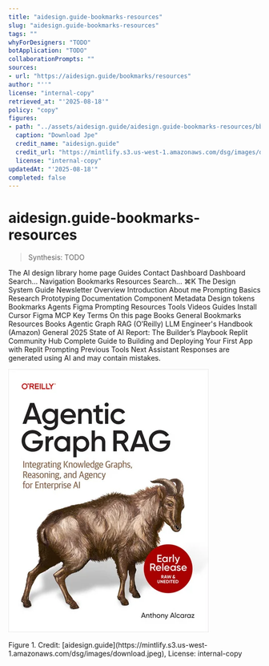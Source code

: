 ```yaml
---
title: "aidesign.guide-bookmarks-resources"
slug: "aidesign.guide-bookmarks-resources"
tags: ""
whyForDesigners: "TODO"
botApplication: "TODO"
collaborationPrompts: ""
sources:
- url: "https://aidesign.guide/bookmarks/resources"
author: "''"
license: "internal-copy"
retrieved_at: "'2025-08-18'"
policy: "copy"
figures:
- path: "../assets/aidesign.guide/aidesign.guide-bookmarks-resources/bb45c19c7416.webp"
  caption: "Download Jpe"
  credit_name: "aidesign.guide"
  credit_url: "https://mintlify.s3.us-west-1.amazonaws.com/dsg/images/download.jpeg"
  license: "internal-copy"
updatedAt: "'2025-08-18'"
completed: false
---
```


# aidesign.guide-bookmarks-resources

> Synthesis: TODO

The AI design library home page
Guides
Contact
Dashboard
Dashboard
Search...
Navigation
Bookmarks
Resources
Search...
⌘K
The Design System Guide
Newsletter
Overview
Introduction
About me
Prompting
Basics
Research
Prototyping
Documentation
Component Metadata
Design tokens
Bookmarks
Agents
Figma
Prompting
Resources
Tools
Videos
Guides
Install Cursor
Figma MCP
Key Terms
On this page
Books
General
Bookmarks
Resources
Books
Agentic Graph RAG (O’Reilly)
LLM Engineer's Handbook (Amazon)
General
2025 State of AI Report: The Builder’s Playbook
Replit Community Hub
Complete Guide to Building and Deploying Your First App with Replit
Prompting
Previous
Tools
Next
Assistant
Responses are generated using AI and may contain mistakes.

![Download Jpe](../assets/aidesign.guide/aidesign.guide-bookmarks-resources/bb45c19c7416.webp)
<figcaption>Figure 1. Credit: [aidesign.guide](https://mintlify.s3.us-west-1.amazonaws.com/dsg/images/download.jpeg), License: internal-copy</figcaption>
